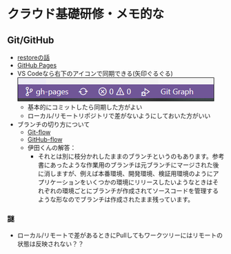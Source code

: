 # クラウド基礎研修・メモ的な

## Git/GitHub

* [restoreの話](https://qiita.com/yukibear/items/4f88a5c0e4b1801ee952)
* [GitHub Pages](https://zenn.dev/ririli47/articles/a461cf7fb9ec1b1ddf4c)
* VS Codeなら右下のアイコンで同期できる(矢印ぐるぐる)  
![](2020-12-02-11-28-07.png)
    * 基本的にコミットしたら同期した方がよい
    * ローカル/リモートリポジトリで差がないようにしておいた方がいい
* ブランチの切り方について
    * [Git-flow](https://qiita.com/KosukeSone/items/514dd24828b485c69a05)
    * [GitHub-flow](https://qiita.com/tbpgr/items/4ff76ef35c4ff0ec8314)
    * 伊田くんの解答：
        * それとは別に枝分かれしたままのブランチというのもあります。参考書にあったような作業用のブランチは元ブランチにマージされた後に消しますが、例えば本番環境、開発環境、検証用環境のようにアプリケーションをいくつかの環境にリリースしたいようなときはそれぞれの環境ごとにブランチが作成されてソースコードを管理するような形なのでブランチは作成されたまま残っています。

### 謎
* ローカル/リモートで差があるときにPullしてもワークツリーにはリモートの状態は反映されない？？
